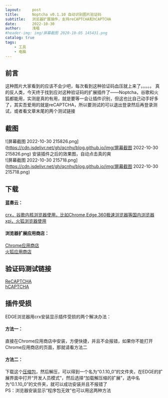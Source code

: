 ```yaml
---
layout:     post
title:      Noptcha v0.1.10 自动识别图片验证码
subtitle:   浏览器扩展插件，支持reCAPTCHA和hCAPTCHA
date:       2022-10-30
author:     浅唱
#header-img: img/屏幕截图 2020-10-05 145431.png
catalog: true
tags:
    - 工具
    - 电脑
---
```



## 前言
这种图片大家看到的应该不会少吧，每次看到这种验证码血压就上来了。。。。。
真的反人类，今天终于找到应对这种验证码的扩展插件了——Noptcha，谷歌和火狐都能用，实测是真的有用，就是要等一会让插件识别，但这也比自己动手好多了，其实吾爱用的就是reCAPTCHA，所以要测试的可以退出登录然后再登录测试，或者看文章末尾的两个测试链接


## 截图
![屏幕截图 2022-10-30 215826.png](https://cdn.jsdelivr.net/gh/qcnhy/blog.github.io/img/屏幕截图 2022-10-30 215826.png)
安装插件之后的效果图，自动点击真的爽  
![屏幕截图 2022-10-30 215718.png](https://cdn.jsdelivr.net/gh/qcnhy/blog.github.io/img/屏幕截图 2022-10-30 215718.png)


## 下载
#### 蓝奏云：  
[crx，谷歌内核浏览器使用，比如Chrome,Edge,360极速浏览器等国内浏览器](https://wwb.lanzouy.com/iq4zC0a0rdne)   
[xpi，火狐浏览器使用](https://wwb.lanzouy.com/i5Uc50a0sfrg) 
#### 浏览器扩展应用商店：
[Chrome应用商店](https://chrome.google.com/webstore/detail/noptcha-recaptcha-hcaptch/dknlfmjaanfblgfdfebhijalfmhmjjjo/related?hl=zh-CN)  
[火狐应用商店](https://addons.mozilla.org/zh-CN/firefox/addon/noptcha/)

## 验证码测试链接
[ReCAPTCHA](https://www.google.com/recaptcha/api2/demo)   
[hCAPTCHA](https://democaptcha.com/demo-form-eng/hcaptcha.html)  




## 插件受损
EDGE浏览器用crx安装显示插件受损的两个解决办法：  
#### 方法一：
直接在Chrome应用商店中安装，方便快捷，并且不会报错，如果你不能打开Chrome应用商店的页面，那就请看方法二  
#### 方法二：
下载这个[压缩包](https://wwb.lanzouy.com/iZkdZ0a1ayvc)，然后解压，可以得到一个名为“0.1.10_0”的文件夹，在EDGE的扩展界面中打开“开发人员模式”，然后选择“加载解压缩的扩展”，选中名为“0.1.10_0”的文件夹，就可以成功安装并且不报错了  
PS：浏览器安装显示“程序包无效”也可以用这两种方法  



